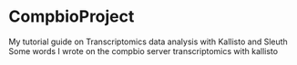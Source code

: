 # CompbioProject
My tutorial guide on Transcriptomics data analysis with Kallisto and Sleuth
Some words I wrote on the compbio server
transcriptomics with kallisto

